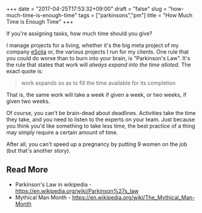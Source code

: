 +++
date = "2017-04-25T17:53:32+09:00"
draft = "false"
slug = "how-much-time-is-enough-time"
tags = ["parkinsons","pm"]
title = "How Much Time is Enough Time"
+++

If you're assigning tasks, how much time should you give? 

<!--more-->
I manage projects for a living, whether it's the big meta project of my company [eSolia](https://esolia.com) or, the various projects I run for my clients. One rule that you could do worse than to burn into your brain, is "Parkinson's Law". It's the rule that states that work will _always expand into the time alloted._ The exact quote is: 

> work expands so as to fill the time available for its completion 

That is, the same work will take a week if given a week, or two weeks, if given two weeks. 

Of course, you can't be brain-dead about deadlines. Activities take the time they take, and you need to listen to the experts on your team. Just because you think you'd like something to take less time, the best practice of a thing may simply require a certain amount of time. 

After all, you can't speed up a pregnancy by putting 9 women on the job (but that's another story). 

## Read More

* Parkinson's Law in wikipedia - https://en.wikipedia.org/wiki/Parkinson%27s_law
* Mythical Man Month - https://en.wikipedia.org/wiki/The_Mythical_Man-Month
